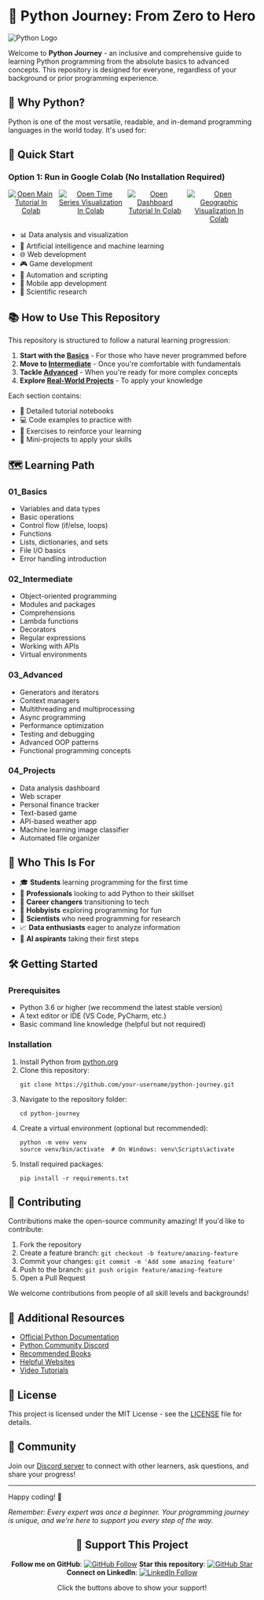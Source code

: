 # 🐍 Python Journey: From Zero to Hero

![Python Logo](https://www.python.org/static/community_logos/python-logo-generic.svg)

Welcome to **Python Journey** - an inclusive and comprehensive guide to learning Python programming from the absolute basics to advanced concepts. This repository is designed for everyone, regardless of your background or prior programming experience.

## 🚀 Why Python?

Python is one of the most versatile, readable, and in-demand programming languages in the world today. It's used for:

## 🚀 Quick Start

### Option 1: Run in Google Colab (No Installation Required)

<p align="center" style="display: flex; justify-content: center; gap: 10px;">
  <a href="https://colab.research.google.com/drive/1CinkLYJHeFCLRLG-ZuHNSKri85q8W-Lw?usp=sharing" target="_blank">
    <img src="https://colab.research.google.com/assets/colab-badge.svg" alt="Open Main Tutorial In Colab" />
  </a>
  <a href="https://colab.research.google.com/drive/1fH3Cr47aQQCohORrOigvLHDb-FjXLjW6?usp=sharing" target="_blank">
    <img src="https://colab.research.google.com/assets/colab-badge.svg" alt="Open Time Series Visualization In Colab" />
  </a>
  <a href="https://colab.research.google.com/drive/1_MIxE1voCeeIq_ho2vUL1tSyIC-dBdfa?usp=sharing" target="_blank">
    <img src="https://colab.research.google.com/assets/colab-badge.svg" alt="Open Dashboard Tutorial In Colab" />
  </a>
  <a href="https://colab.research.google.com/drive/1hnRixvVlO32yH9vTLtE_4FnXRNdI-ElS?usp=sharing" target="_blank">
    <img src="https://colab.research.google.com/assets/colab-badge.svg" alt="Open Geographic Visualization In Colab" />
  </a>
  <a href="https://colab.research.google.com/drive/11xUZmmVxSSU2saEEllmq8U_9J5bI-jq_?usp=sharing" target="_blank">
  </a>
</p>


- 📊 Data analysis and visualization
- 🤖 Artificial intelligence and machine learning
- 🌐 Web development
- 🎮 Game development
- 🔧 Automation and scripting
- 📱 Mobile app development
- 🧪 Scientific research

## 📚 How to Use This Repository

This repository is structured to follow a natural learning progression:

1. **Start with the [Basics](./01_Basics_Python/)** - For those who have never programmed before
2. **Move to [Intermediate](./02_Intermediate/)** - Once you're comfortable with fundamentals
3. **Tackle [Advanced](./03_Advanced/)** - When you're ready for more complex concepts
4. **Explore [Real-World Projects](./04_Projects/)** - To apply your knowledge

Each section contains:
- 📝 Detailed tutorial notebooks
- 💻 Code examples to practice with
- 🧩 Exercises to reinforce your learning
- 🎯 Mini-projects to apply your skills

## 🗺️ Learning Path

### 01_Basics
- Variables and data types
- Basic operations
- Control flow (if/else, loops)
- Functions
- Lists, dictionaries, and sets
- File I/O basics
- Error handling introduction

### 02_Intermediate
- Object-oriented programming
- Modules and packages
- Comprehensions
- Lambda functions
- Decorators
- Regular expressions
- Working with APIs
- Virtual environments

### 03_Advanced
- Generators and iterators
- Context managers
- Multithreading and multiprocessing
- Async programming
- Performance optimization
- Testing and debugging
- Advanced OOP patterns
- Functional programming concepts

### 04_Projects
- Data analysis dashboard
- Web scraper
- Personal finance tracker
- Text-based game
- API-based weather app
- Machine learning image classifier
- Automated file organizer

## 🤝 Who This Is For

- 🎓 **Students** learning programming for the first time
- 💼 **Professionals** looking to add Python to their skillset
- 🔄 **Career changers** transitioning to tech
- 🧠 **Hobbyists** exploring programming for fun
- 🔬 **Scientists** who need programming for research
- 📈 **Data enthusiasts** eager to analyze information
- 🤖 **AI aspirants** taking their first steps

## 🛠️ Getting Started

### Prerequisites

- Python 3.6 or higher (we recommend the latest stable version)
- A text editor or IDE (VS Code, PyCharm, etc.)
- Basic command line knowledge (helpful but not required)

### Installation

1. Install Python from [python.org](https://www.python.org/downloads/)
2. Clone this repository:
   ```
   git clone https://github.com/your-username/python-journey.git
   ```
3. Navigate to the repository folder:
   ```
   cd python-journey
   ```
4. Create a virtual environment (optional but recommended):
   ```
   python -m venv venv
   source venv/bin/activate  # On Windows: venv\Scripts\activate
   ```
5. Install required packages:
   ```
   pip install -r requirements.txt
   ```

## 🌟 Contributing

Contributions make the open-source community amazing! If you'd like to contribute:

1. Fork the repository
2. Create a feature branch: `git checkout -b feature/amazing-feature`
3. Commit your changes: `git commit -m 'Add some amazing feature'`
4. Push to the branch: `git push origin feature/amazing-feature`
5. Open a Pull Request

We welcome contributions from people of all skill levels and backgrounds!

## 🔗 Additional Resources

- [Official Python Documentation](https://docs.python.org/)
- [Python Community Discord](https://discord.com/invite/python)
- [Recommended Books](./resources/BOOKS.md)
- [Helpful Websites](./resources/WEBSITES.md)
- [Video Tutorials](./resources/VIDEOS.md)

## 📝 License

This project is licensed under the MIT License - see the [LICENSE](LICENSE) file for details.

## 💬 Community

Join our [Discord server](https://discord.gg/example) to connect with other learners, ask questions, and share your progress!

---

Happy coding! 🚀

*Remember: Every expert was once a beginner. Your programming journey is unique, and we're here to support you every step of the way.*

<div align="center">


## 🌟 Support This Project
**Follow me on GitHub**: [![GitHub Follow](https://img.shields.io/github/followers/Harrypatria?style=social)](https://github.com/Harrypatria?tab=followers)
**Star this repository**: [![GitHub Star](https://img.shields.io/github/stars/Harrypatria/SQLite_Advanced_Tutorial_Google_Colab?style=social)](https://github.com/Harrypatria/SQLite_Advanced_Tutorial_Google_Colab/stargazers)
**Connect on LinkedIn**: [![LinkedIn Follow](https://img.shields.io/badge/LinkedIn-0077B5?style=for-the-badge&logo=linkedin&logoColor=white)](https://www.linkedin.com/in/harry-patria/)

Click the buttons above to show your support!

</div>
